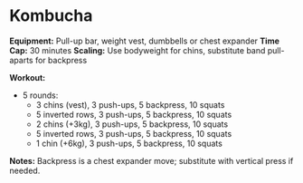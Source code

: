 # Kombucha

**Equipment:** Pull-up bar, weight vest, dumbbells or chest expander
**Time Cap:** 30 minutes
**Scaling:** Use bodyweight for chins, substitute band pull-aparts for backpress

**Workout:**
- 5 rounds:
  - 3 chins (vest), 3 push-ups, 5 backpress, 10 squats
  - 5 inverted rows, 3 push-ups, 5 backpress, 10 squats
  - 2 chins (+3kg), 3 push-ups, 5 backpress, 10 squats
  - 5 inverted rows, 3 push-ups, 5 backpress, 10 squats
  - 1 chin (+6kg), 3 push-ups, 5 backpress, 10 squats

**Notes:**
Backpress is a chest expander move; substitute with vertical press if needed.
